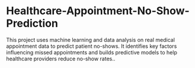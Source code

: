 # Healthcare-Appointment-No-Show-Prediction
This project uses machine learning and data analysis on real medical appointment data to predict patient no-shows. It identifies key factors influencing missed appointments and builds predictive models to help healthcare providers reduce no-show rates..
